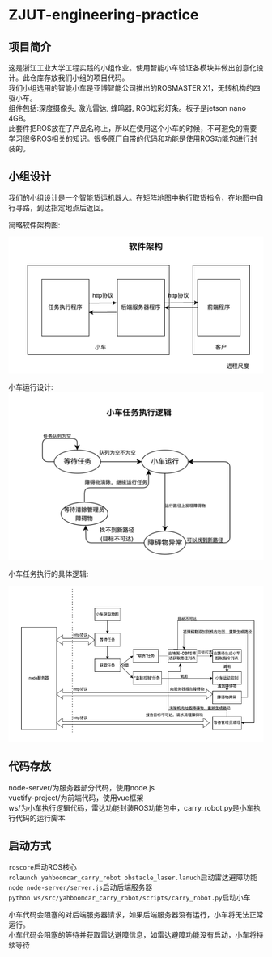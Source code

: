 # ZJUT-engineering-practice

## 项目简介
这是浙江工业大学工程实践的小组作业。使用智能小车验证各模块并做出创意化设计。此仓库存放我们小组的项目代码。  
我们小组选用的智能小车是亚博智能公司推出的ROSMASTER X1，无转机构的四驱小车。  
组件包括:深度摄像头, 激光雷达, 蜂鸣器, RGB炫彩灯条。板子是jetson nano 4GB。  
此套件把ROS放在了产品名称上，所以在使用这个小车的时候，不可避免的需要学习很多ROS相关的知识。很多原厂自带的代码和功能是使用ROS功能包进行封装的。  

## 小组设计
我们的小组设计是一个智能货运机器人。在矩阵地图中执行取货指令，在地图中自行寻路，到达指定地点后返回。

简略软件架构图:

![软件架构](./image/软件架构.png "软件架构")
<br>

小车运行设计:
![状态转移图](./image/状态转移图.png "状态转移图(简略)")
<br>

小车任务执行的具体逻辑:

![小车运行逻辑](./image/小车运行逻辑.png "小车运行逻辑")
<br>

## 代码存放
node-server/为服务器部分代码，使用node.js  
vuetify-project/为前端代码，使用vue框架  
ws/为小车执行逻辑代码，雷达功能封装ROS功能包中，carry_robot.py是小车执行代码的运行脚本

## 启动方式
`roscore`启动ROS核心  
`rolaunch yahboomcar_carry_robot obstacle_laser.lanuch`启动雷达避障功能  
`node node-server/server.js`启动后端服务器  
`python ws/src/yahboomcar_carry_robot/scripts/carry_robot.py`启动小车  

小车代码会阻塞的对后端服务器请求，如果后端服务器没有运行，小车将无法正常运行。  
小车代码会阻塞的等待并获取雷达避障信息，如雷达避障功能没有启动，小车将持续等待
